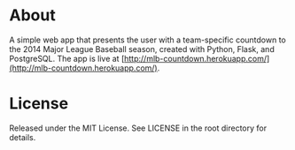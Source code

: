 # About
A simple web app that presents the user with a team-specific countdown to the 2014 Major League Baseball season, created with Python, Flask, and PostgreSQL. The app is live at [http://mlb-countdown.herokuapp.com/](http://mlb-countdown.herokuapp.com/).

# License
Released under the MIT License. See LICENSE in the root directory for details.